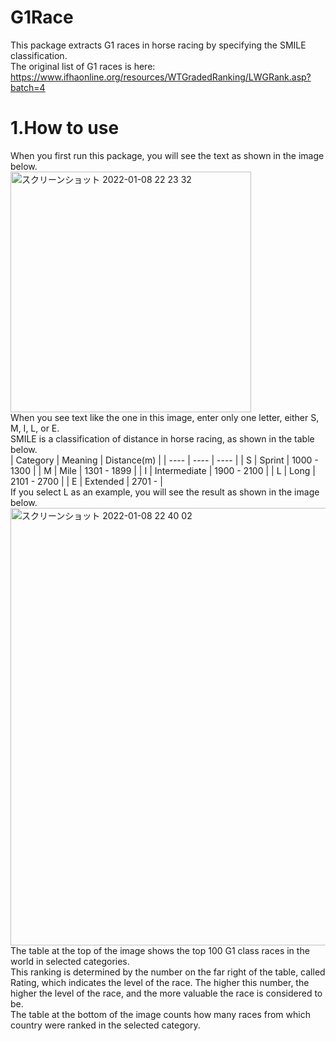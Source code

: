# G1Race
This package extracts G1 races in horse racing by specifying the SMILE classification.<br>
The original list of G1 races is here: https://www.ifhaonline.org/resources/WTGradedRanking/LWGRank.asp?batch=4 <br>
# 1.How to use
When you first run this package, you will see the text as shown in the image below.<br>
<img width="385" alt="スクリーンショット 2022-01-08 22 23 32" src="https://user-images.githubusercontent.com/60126632/148645836-8a3aff56-bb71-4153-ad2e-d0b10a10be55.png">
<br>
When you see text like the one in this image, enter only one letter, either S, M, I, L, or E.<br>
SMILE is a classification of distance in horse racing, as shown in the table below.<br>
| Category | Meaning | Distance(m) |
| ---- | ---- | ---- |
| S | Sprint | 1000 - 1300 |
| M | Mile | 1301 - 1899 |
| I | Intermediate | 1900 - 2100 |
| L | Long | 2101 - 2700 |
| E | Extended | 2701 - |
<br>
If you select L as an example, you will see the result as shown in the image below.<br>
<img width="700" alt="スクリーンショット 2022-01-08 22 40 02" src="https://user-images.githubusercontent.com/60126632/148646301-4175e5ae-ef24-4e84-83f7-f202f05e0148.png">
<br>
The table at the top of the image shows the top 100 G1 class races in the world in selected categories.<br>
This ranking is determined by the number on the far right of the table, called Rating, which indicates the level of the race. The higher this number, the higher the level of the race, and the more valuable the race is considered to be.<br>
The table at the bottom of the image counts how many races from which country were ranked in the selected category.
